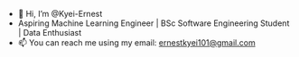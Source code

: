 - 👋 Hi, I’m @Kyei-Ernest
-  Aspiring Machine Learning Engineer | BSc Software Engineering Student | Data Enthusiast 
- 📫 You can reach me using my email: ernestkyei101@gmail.com

<!---
Kyei-Ernest/Kyei-Ernest is a ✨ special ✨ repository because its `README.md` (this file) appears on your GitHub profile.
You can click the Preview link to take a look at your changes.
--->
